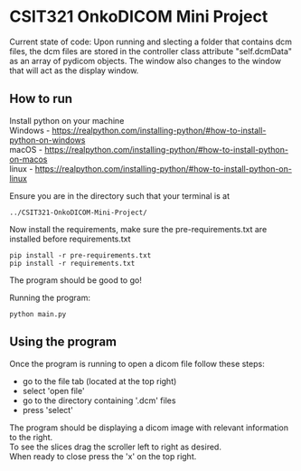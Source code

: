 # CSIT321 OnkoDICOM Mini Project

Current state of code:
	Upon running and slecting a folder that contains dcm files, the dcm files are stored in the
	controller class attribute "self.dcmData" as an array of pydicom objects.
	The window also changes to the window that will act as the display window.

How to run
-
Install python on your machine\
Windows	- https://realpython.com/installing-python/#how-to-install-python-on-windows \
macOS	- https://realpython.com/installing-python/#how-to-install-python-on-macos \
linux	- https://realpython.com/installing-python/#how-to-install-python-on-linux

Ensure you are in the directory such that your terminal is at

	../CSIT321-OnkoDICOM-Mini-Project/

Now install the requirements, make sure the pre-requirements.txt are installed before requirements.txt
	
	pip install -r pre-requirements.txt
	pip install -r requirements.txt

The program should be good to go!

Running the program:

	python main.py

Using the program
-

Once the program is running to open a dicom file follow these steps:
- go to the file tab (located at the top right)
- select 'open file'
- go to the directory containing '.dcm' files
- press 'select'

The program should be displaying a dicom image with relevant information to the right.\
To see the slices drag the scroller left to right as desired.\
When ready to close press the 'x' on the top right.
